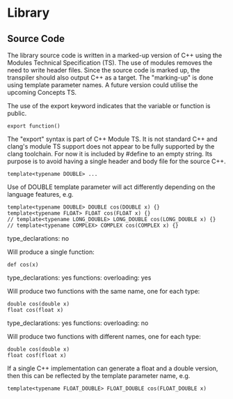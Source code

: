 # Library

## Source Code

The library source code is written in a marked-up version of C++ using
the Modules Technical Specification (TS). The use of modules removes
the need to write header files. Since the source code is marked up,
the transpiler should also output C++ as a target. The "marking-up" is
done using template parameter names. A future version could utilise
the upcoming Concepts TS.

The use of the export keyword indicates that the variable or function is public.

    export function()

The "export" syntax is part of C++ Module TS. It is not standard C++
and clang's module TS support does not appear to be fully supported
by the clang toolchain. For now it is included by #define to an empty string.
Its purpose is to avoid having a single header and body file for the source C++.

    template<typename DOUBLE> ...

Use of DOUBLE template parameter will act differently depending on the
language features, e.g.

    template<typename DOUBLE> DOUBLE cos(DOUBLE x) {}
    template<typename FLOAT> FLOAT cos(FLOAT x) {}
    // template<typename LONG_DOUBLE> LONG_DOUBLE cos(LONG_DOUBLE x) {}
    // template<typename COMPLEX> COMPLEX cos(COMPLEX x) {}

type_declarations: no

Will produce a single function:

    def cos(x)

type_declarations: yes
functions: overloading: yes

Will produce two functions with the same name, one for each type:

    double cos(double x)
    float cos(float x) 

type_declarations: yes
functions: overloading: no

Will produce two functions with different names, one for each type:

    double cos(double x)
    float cosf(float x)

If a single C++ implementation can generate a float and a double
version, then this can be reflected by the template parameter name,
e.g.

    template<typename FLOAT_DOUBLE> FLOAT_DOUBLE cos(FLOAT_DOUBLE x)
